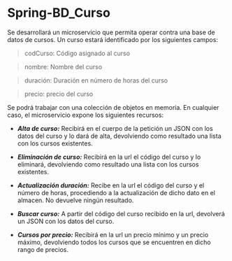 # Spring-BD_Curso
Se desarrollará un microservicio que permita operar contra una base de datos de cursos.
Un curso estará identificado por los siguientes campos:

> codCurso: Código asignado al curso

> nombre: Nombre del curso

> duración: Duración en número de horas del curso

> precio: precio del curso

Se podrá trabajar con una colección de objetos en memoria. En cualquier caso, el microservicio  expone los 
siguientes recursos:

* ***Alta de curso:*** Recibirá en el cuerpo de la petición un JSON con los datos del curso y lo dará de alta, 
devolviendo como resultado una lista con los cursos existentes.

* ***Eliminación de curso:*** Recibirá en la url el código del curso y lo eliminará, devolviendo como resultado 
una lista con los cursos existentes.

* ***Actualización duración:*** Recibe en la url el código del curso y el número de horas, procediendo a la 
actualización de dicho dato en el almacen. No devuelve ningún resultado.

* ***Buscar curso:*** A partir del código del curso recibido en la url, devolverá un JSON con los datos del 
curso.

* ***Cursos por precio:*** Recibirá en la url un precio mínimo y un precio máximo, devolviendo todos los cursos 
que se encuentren en dicho rango de precios.
